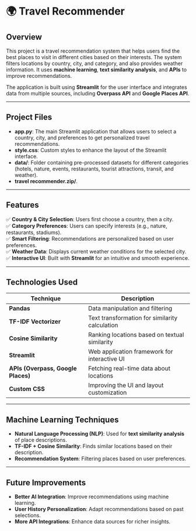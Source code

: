 # 🌍 Travel Recommender

## Overview
This project is a travel recommendation system that helps users find the best places to visit in different cities based on their interests. The system filters locations by country, city, and category, and also provides weather information. It uses **machine learning**, **text similarity analysis**, and **APIs** to improve recommendations.

The application is built using **Streamlit** for the user interface and integrates data from multiple sources, including **Overpass API** and **Google Places API**.

---

## Project Files
- **app.py**: The main Streamlit application that allows users to select a country, city, and preferences to get personalized travel recommendations.
- **style.css**: Custom styles to enhance the layout of the Streamlit interface.
- **data/**: Folder containing pre-processed datasets for different categories (hotels, nature, events, restaurants, tourist attractions, transit, and weather).
- **travel recommender.zip/**.

---

## Features
✅ **Country & City Selection**: Users first choose a country, then a city.  
✅ **Category Preferences**: Users can specify interests (e.g., nature, restaurants, stadiums).  
✅ **Smart Filtering**: Recommendations are personalized based on user preferences.  
✅ **Weather Data**: Displays current weather conditions for the selected city.  
✅ **Interactive UI**: Built with **Streamlit** for an intuitive and smooth experience.  

---

## Technologies Used

| Technique               | Description |
|-------------------------|-------------|
| **Pandas**             | Data manipulation and filtering |
| **TF-IDF Vectorizer**  | Text transformation for similarity calculation |
| **Cosine Similarity**  | Ranking locations based on textual similarity |
| **Streamlit**          | Web application framework for interactive UI |
| **APIs (Overpass, Google Places)** | Fetching real-time data about locations |
| **Custom CSS**         | Improving the UI and layout customization |

---

## Machine Learning Techniques

- **Natural Language Processing (NLP)**: Used for **text similarity analysis** of place descriptions.
- **TF-IDF + Cosine Similarity**: Finds similar locations based on their description.
- **Recommendation System**: Filtering places based on user preferences.

---

## Future Improvements 
- **Better AI Integration**: Improve recommendations using machine learning.
- **User History Personalization**: Adapt recommendations based on past selections.
- **More API Integrations**: Enhance data sources for richer insights.
